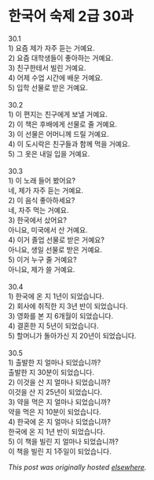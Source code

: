 # 한국어 숙제 2급 30과

<p>30.1<br>1) 요즘 제가 자주 듣는 거예요.<br>2) 요즘 대학생들이 좋아하는 거예요.<br>3) 친구한테서 빌린 거예요.<br>4) 어제 수업 시간에 배운 거예요.<br>5) 입학 선물로 받은 거예요.<br><br>30.2<br>1) 이 편지는 친구에게 보낼 거예요.<br>2) 이 책은 후배에게 선물로 줄 거예요.<br>3) 이 선물은 어머니께 드릴 거예요.<br>4) 이 도시락은 친구들과 함께 먹을 거예요.<br>5) 그 옷은 내일 입을 거예요.<br><br>30.3<br>1) 이 노래 들어 봤어요?<br>네, 제가 자주 듣는 거예요.<br>2) 이 음식 좋아하세요?<br>네, 자주 먹는 거예요.<br>3) 한국에서 샀어요?<br>아니요, 미국에서 산 거예요.<br>4) 이거 졸업 선물로 받은 거예요?<br>아니요, 생일 선물로 받은 거예요.<br>5) 이거 누구 줄 거예요?<br>아니요, 제가 쓸 거예요.<br><br>30.4<br>1) 한국에 온 지 1년이 되었습니다.<br>2) 회사에 취직한 지 3년 반이 되었습니다.<br>3) 영화를 본 지 6개월이 되었습니다.<br>4) 결혼한 지 5년이 되었습니다.<br>5) 할머니가 돌아가신 지 20년이 되었습니다.<br><br>30.5<br>1) 출발한 지 얼마나 되었습니까?<br>출발한 지 30분이 되었습니다.<br>2) 이것을 산 지 얼마나 되었습니까?<br>이것을 산 지 25년이 되었습니다.<br>3) 약을 먹은 지 얼마나 되었습니까?<br>약을 먹은 지 10분이 되었습니다.<br>4) 한국에 온 지 얼마나 되었습니까?<br>한국에 온 지 1년 반이 되었습니다.<br>5) 이 책을 빌린 지 얼마나 되었습니까?<br>이 책을 빌린 지 1주일이 되었습니다.</p>


*This post was originally hosted [elsewhere](http://planspace.blogspot.com/2009/04/2-30.html).*
